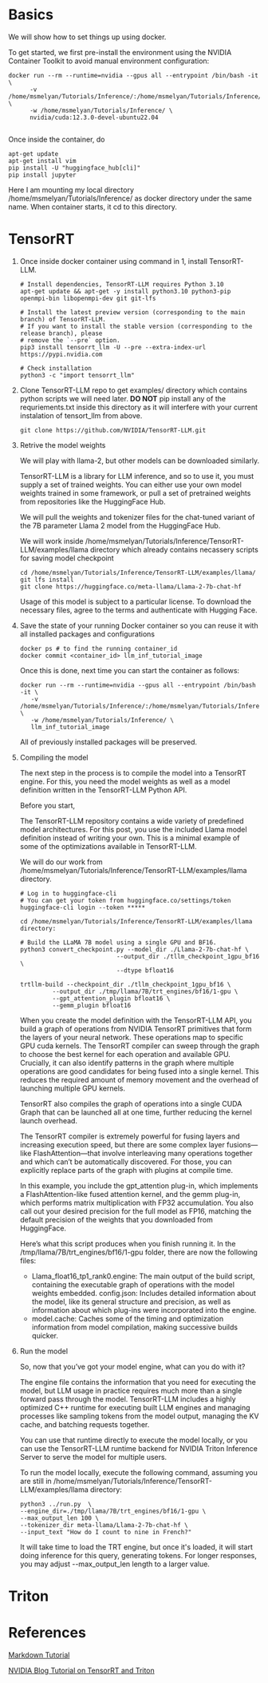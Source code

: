 


# Basics

We will show how to set things up using docker.

To get started, we first pre-install the environment using the NVIDIA Container Toolkit to avoid manual environment configuration:

```
docker run --rm --runtime=nvidia --gpus all --entrypoint /bin/bash -it \
      -v /home/msmelyan/Tutorials/Inference/:/home/msmelyan/Tutorials/Inference/ \
      -w /home/msmelyan/Tutorials/Inference/ \
      nvidia/cuda:12.3.0-devel-ubuntu22.04
       
```

Once inside the container, do

```
apt-get update
apt-get install vim
pip install -U "huggingface_hub[cli]"
pip install jupyter
```

Here I am mounting my local directory /home/msmelyan/Tutorials/Inference/ as docker directory under the same name. When container starts, it cd to this directory.

# TensorRT

1. Once inside docker container using command in 1, install TensorRT-LLM.
      ```
      # Install dependencies, TensorRT-LLM requires Python 3.10
      apt-get update && apt-get -y install python3.10 python3-pip openmpi-bin libopenmpi-dev git git-lfs

      # Install the latest preview version (corresponding to the main branch) of TensorRT-LLM.
      # If you want to install the stable version (corresponding to the release branch), please
      # remove the `--pre` option.
      pip3 install tensorrt_llm -U --pre --extra-index-url https://pypi.nvidia.com

      # Check installation
      python3 -c "import tensorrt_llm"
      ```

2. Clone TensorRT-LLM repo to get  examples/ directory which contains python scripts we will need later. **DO NOT** pip install any of the requriements.txt inside this directory as it will interfere with your current instalation of tensort_llm from above.

      ```
      git clone https://github.com/NVIDIA/TensorRT-LLM.git
      ```

3. Retrive the model weights

   We will play with llama-2, but other models can be downloaded similarly.

   TensorRT-LLM is a library for LLM inference, and so to use it, you must supply a set of trained weights. You can either use your own model weights trained in some framework, or pull a set of pretrained weights from repositories like the HuggingFace Hub.

   We will pull the weights and tokenizer files for the chat-tuned variant of the 7B parameter Llama 2 model from the HuggingFace Hub.

   We will work inside /home/msmelyan/Tutorials/Inference/TensorRT-LLM/examples/llama directory which already contains necassery scripts for saving model checkpoint

   ```
   cd /home/msmelyan/Tutorials/Inference/TensorRT-LLM/examples/llama/
   git lfs install
   git clone https://huggingface.co/meta-llama/Llama-2-7b-chat-hf
   ```

   Usage of this model is subject to a particular license. To download the necessary files, agree to the terms and authenticate with Hugging Face.


5. Save the state of your running Docker container so you can reuse it with all installed packages and configurations 
   
   ```
   docker ps # to find the running container_id
   docker commit <container_id> llm_inf_tutorial_image
   ```
   Once this is done, next time you can start the container as follows:

   ```
   docker run --rm --runtime=nvidia --gpus all --entrypoint /bin/bash -it \
      -v /home/msmelyan/Tutorials/Inference/:/home/msmelyan/Tutorials/Inference/ \
      -w /home/msmelyan/Tutorials/Inference/ \
      llm_inf_tutorial_image
   ```
   All of previously installed packages will be preserved.

6. Compiling the model

   The next step in the process is to compile the model into a TensorRT engine. For this, you need the model weights as well as a model definition written in the TensorRT-LLM Python API.

   Before you start, 

   The TensorRT-LLM repository contains a wide variety of predefined model architectures. For this post, you use the included Llama model definition instead of writing your own. This is a minimal example of some of the optimizations available in TensorRT-LLM.

   We will do our work from /home/msmelyan/Tutorials/Inference/TensorRT-LLM/examples/llama directory.

   ```
   # Log in to huggingface-cli
   # You can get your token from huggingface.co/settings/token
   huggingface-cli login --token *****

   cd /home/msmelyan/Tutorials/Inference/TensorRT-LLM/examples/llama directory:
 
   # Build the LLaMA 7B model using a single GPU and BF16.
   python3 convert_checkpoint.py --model_dir ./Llama-2-7b-chat-hf \
                              --output_dir ./tllm_checkpoint_1gpu_bf16 \
                              --dtype bfloat16
 
   trtllm-build --checkpoint_dir ./tllm_checkpoint_1gpu_bf16 \
            --output_dir ./tmp/llama/7B/trt_engines/bf16/1-gpu \
            --gpt_attention_plugin bfloat16 \
            --gemm_plugin bfloat16
   ```
   
   When you create the model definition with the TensorRT-LLM API, you build a graph of operations from NVIDIA TensorRT primitives that form the layers of your neural network. These operations map to specific GPU cuda kernels. The TensorRT compiler can sweep through the graph to choose the best kernel for each operation and available GPU. Crucially, it can also identify patterns in the graph where multiple operations are good candidates for being fused into a single kernel. This reduces the required amount of memory movement and the overhead of launching multiple GPU kernels.

   TensorRT also compiles the graph of operations into a single CUDA Graph that can be launched all at one time, further reducing the kernel launch overhead.

   The TensorRT compiler is extremely powerful for fusing layers and increasing execution speed, but there are some complex layer fusions—like FlashAttention—that involve interleaving many operations together and which can’t be automatically discovered. For those, you can explicitly replace parts of the graph with plugins at compile time.

   In this example, you include the gpt_attention plug-in, which implements a FlashAttention-like fused attention kernel, and the gemm plug-in, which performs matrix multiplication with FP32 accumulation. You also call out your desired precision for the full model as FP16, matching the default precision of the weights that you downloaded from HuggingFace.

   Here’s what this script produces when you finish running it. In the /tmp/llama/7B/trt_engines/bf16/1-gpu folder, there are now the following files:

   - Llama_float16_tp1_rank0.engine: The main output of the build script, containing the executable graph of operations with the model weights embedded.
config.json: Includes detailed information about the model, like its general structure and precision, as well as information about which plug-ins were incorporated into the engine.
   - model.cache: Caches some of the timing and optimization information from model compilation, making successive builds quicker.

8. Run the model

   So, now that you’ve got your model engine, what can you do with it?

   The engine file contains the information that you need for executing the model, but LLM usage in practice requires much more than a single forward pass through the model. TensorRT-LLM includes a highly optimized C++ runtime for executing built LLM engines and managing processes like sampling tokens from the model output, managing the KV cache, and batching requests together.

   You can use that runtime directly to execute the model locally, or you can use the TensorRT-LLM runtime backend for NVIDIA Triton Inference Server to serve the model for multiple users.

   To run the model locally, execute the following command, assuming you are still in /home/msmelyan/Tutorials/Inference/TensorRT-LLM/examples/llama directory:
   
   ```
   python3 ../run.py  \
   --engine_dir=./tmp/llama/7B/trt_engines/bf16/1-gpu \
   --max_output_len 100 \
   --tokenizer_dir meta-llama/Llama-2-7b-chat-hf \
   --input_text "How do I count to nine in French?"
   ```

   It will take time to load the TRT engine, but once it's loaded, it will start doing inference for this query, generating tokens. For longer responses, you may adjust --max_output_len length to a larger value.

# Triton

# References

[Markdown Tutorial](https://docs.github.com/en/get-started/writing-on-github/getting-started-with-writing-and-formatting-on-github/basic-writing-and-formatting-syntax)

[NVIDIA Blog Tutorial on TensorRT and Triton](https://developer.nvidia.com/blog/optimizing-inference-on-llms-with-tensorrt-llm-now-publicly-available/)
